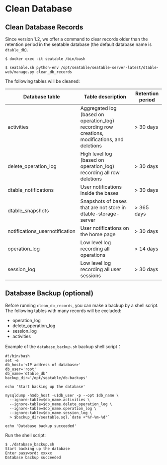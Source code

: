 # Clean Database

## Clean Database Records

Since version 1.2, we offer a command to clear records older than the retention period in the seatable database (the default database name is `dtable_db`).

```
$ docker exec -it seatable /bin/bash

$ seatable.sh python-env /opt/seatable/seatable-server-latest/dtable-web/manage.py clean_db_records
```

The following tables will be cleaned:

| Database table                 | Table description                                            | Retention period |
| ------------------------------ | ------------------------------------------------------------ | ---------------- |
| activities                     | Aggregated log (based on operation_log) recording row creations, modifications, and deletions | > 30 days        |
| delete_operation_log           | High level log (based on operation_log) recording all row deletions | > 30 days        |
| dtable_notifications           | User notifications inside the bases                          | > 30 days        |
| dtable_snapshots               | Snapshots of bases that are not store in dtable-storage-server | > 365 days       |
| notifications_usernotification | User notifications on the home page                          | > 30 days        |
| operation_log                  | Low level log recording all operations                       | > 14 days        |
| session_log                    | Low level log recording all user sessions                    | > 30 days        |

## Database Backup (optional)

Before running `clean_db_records`, you can make a backup by a shell script. The following tables with many records will be excluded:

- operation_log
- delete_operation_log
- session_log
- activities

Example of the `database_backup.sh` backup shell script：

```
#!/bin/bash
set -e
db_host='<IP address of database>'
db_user='root'
db_name='dtable_db'
backup_dir='/opt/seatable/db-backups'

echo 'Start backing up the database'

mysqldump -h$db_host -u$db_user -p --opt $db_name \
  --ignore-table=$db_name.activities \
  --ignore-table=$db_name.delete_operation_log \
  --ignore-table=$db_name.operation_log \
  --ignore-table=$db_name.session_log \
  > $backup_dir/seatable.sql.`date +"%Y-%m-%d"`

echo 'Database backup succeeded'
```

Run the shell script:

```
$ ./database_backup.sh
Start backing up the database
Enter password: xxxxx
Database backup succeeded
```
